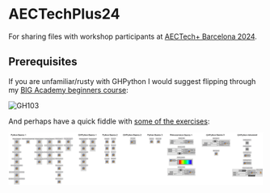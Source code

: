 # AECTechPlus24

For sharing files with workshop participants at [AECTech+ Barcelona 2024](https://www.aectech.us/aectech-barcelona).


## Prerequisites 

If you are unfamiliar/rusty with GHPython I would suggest flipping through my [BIG Academy beginners course](https://andersholdendeleuran.com/211103_Grasshopper103_CPH_Redacted.pdf):

![GH103](https://raw.githubusercontent.com/AndersDeleuran/AECTechPlus24/main/GH103_Exercises/211103_Grasshopper103_CPH_Redacted.png)

And perhaps have a quick fiddle with [some of the exercises](https://github.com/AndersDeleuran/AECTechPlus24/tree/main/GH103_Exercises):

![Exercise Snippets](https://raw.githubusercontent.com/AndersDeleuran/AECTechPlus24/main/GH103_Exercises/210911_ExerciseSnippets_00.png)

